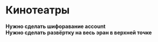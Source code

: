 # Кинотеатры
**Нужно сделать шифоравание account**  
**Нужно сделать развёртку на весь эран в верхней точке**  
